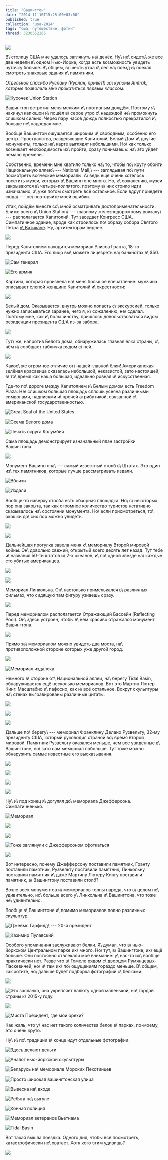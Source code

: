 ```yaml
---
title: "Вашингтон"
date: "2014-11-16T15:25:00+03:00"
published: true
collection: "usa-2014"
tags: "сша, путешествие, фотки"
thread: 3230352265
---
```


![](/images/travel/2014-10-usa/washington-cover.jpg)

В\ столицу США мне удалось заглянуть на\ денёк. Ну\ не\ сидеть\ же все две недели в\ одном Нью-Йорке, когда есть
возможность увидеть чуточку больше. В\ общем, в\ шесть утра я\ сел на\ поезд и\ поехал смотреть знаковые здания
и\ памятники.

*Отдельное спасибо Руслану (Руслан, привет!) за\ купоны Amtrak, которые позволили мне прокатиться первым классом.*

<!--more-->

![Кусочек Union Station](/images/travel/2014-10-usa/washington-union-station.jpg "Кусочек Union Station")

Вашингтон встретил меня мелким и\ противным дождём. Поэтому я\ накинул капюшон и\ пошёл в\ серое утро с\ надеждой
не\ промокнуть слишком сильно. Через пару часов дождь полностью прекратился и\ больше не\ надоедал мне.

Вообще Вашингтон ощущается широким и\ свободным, особенно его центр. Пространства, разделяющие Капитолий, Белый Дом
и\ другие монументы, только на\ карте выглядят небольшими. Но\ как только возникает необходимость их\ пройти, сразу
понимаешь: на\ это уйдёт немало времени.

Собственно, времени мне хватило только на\ то, чтобы по\ кругу обойти Национальную аллею\ --- National Mall,\ ---
заглядывая по\ пути посмотреть всяческие мемориалы. А\ ведь ещё очень хотелось посетить музеи, которых в\ Вашингтоне
много. Но, к\ сожалению, музеи закрываются в\ четыре-полпятого, поэтому в\ них стоило идти изначально, а\ уже
потом смотреть всё остальное. Если вдруг приедете сюда\ --- не\ повторяйте моей ошибки.

Итак, пойдём вместе со\ мной осматривать достопримечательности. Ближе всего к\ Union Station\ --- главному
железнодорожному вокзалу\ --- располагается Капитолий. Тут заседает Конгресс США. Симпатичное здание, вроде как
строилось по\ образу собора Святого Петра [в\ Ватикане][eurotrip-rome]. Ну, архитекторам виднее.

![](/images/travel/2014-10-usa/washington-capitol.jpg)

Перед Капитолием находится мемориал Улисса Гранта, 18-го президента США. Его лицо вы\ можете лицезреть
на\ банкнотах в\ $50.

![Сам генерал](/images/travel/2014-10-usa/washington-grant-memorial-1.jpg "Сам генерал")

![Его армия](/images/travel/2014-10-usa/washington-grant-memorial-2.jpg "Его армия")

Картина, которая произвела на\ меня большое впечатление: мужчина описывает слепой женщине Капитолий и\ окрестности:

![](/images/travel/2014-10-usa/washington-blind.jpg)

Белый дом. Оказывается, внутрь можно попасть с\ экскурсией, только нужно записываться заранее, чего я, к\ сожалению,
не\ сделал. Поэтому мне, как и\ большинству, пришлось довольствоваться видом резиденции президента США из-за
забора.

![](/images/travel/2014-10-usa/washington-white-house.jpg)

Тут\ же, напротив Белого дома, обнаружилась главная ёлка страны, о\ чём и\ сообщает табличка рядом с\ ней.

![](/images/travel/2014-10-usa/washington-christmas-tree.jpg)

Какое\ же огромное отличие от\ нашей главной ёлки! Американская зелёная красавица оказалась небольшой, неказистой, зато
настоящей, в\ то\ время как наша большая, идеально ровная и\ искусственная.

Где-то по\ дороге между Капитолием и\ Белым домом есть Freedom Plaza. Не\ слишком большая площадь сплошь усеяна
различными символами, надписями и\ прочей атрибутикой, связанной с\ американской государственностью.

![Great Seal of the United States](/images/travel/2014-10-usa/washington-freedom-plaza-seal.jpg "Great Seal of the United States")

![Схема Белого дома](/images/travel/2014-10-usa/washington-freedom-plaza-white-house.jpg "Схема Белого дома")

![Печать округа Колумбия](/images/travel/2014-10-usa/washington-freedom-plaza-dc-seal.jpg "Печать округа Колумбия")

Сама площадь демонстрирует изначальный план застройки Вашингтона.

![](/images/travel/2014-10-usa/washington-freedom-plaza.jpg)

Монумент Вашингтона\ --- самый известный столб в\ Штатах. Это один из\ тех памятников, которые лучше рассматривать
издали.

![Вблизи](/images/travel/2014-10-usa/washington-monument-1.jpg "Вблизи")

![Издали](/images/travel/2014-10-usa/washington-monument-2.jpg "Издали")

Вообще-то наверху столба есть обзорная площадка. Но\ с\ некоторых пор она закрыта, так как огромное количество
туристов негативно сказывалось на\ состоянии монумента. Но\ если присмотреться, то\ окошки до\ сих пор можно увидеть.

![](/images/travel/2014-10-usa/washington-monument-windows.jpg)

![](/images/travel/2014-10-usa/washington-monument-photo.jpg)

Дальнейшая прогулка завела меня к\ мемориалу Второй мировой войны. Он\ довольно свежий, открытый всего десять лет назад.
Тут тебе и\ названия 50-ти штатов и\ 2-х океанов, и\ по\ одной звезде на\ каждые сто убитых американцев.

![](/images/travel/2014-10-usa/washington-wwii.jpg)

![](/images/travel/2014-10-usa/washington-wwii-stars.jpg)

Мемориал Линкольна. Он\ настолько примелькался в\ различных фильмах, что сидящую там фигуру узнаешь сразу.

![](/images/travel/2014-10-usa/washington-lincoln.jpg)

Перед мемориалом располагается Отражающий Бассейн (Reflecting Pool). Он\ здесь устроен, чтобы в\ нём красиво отражался
монумент Вашингтона.

![](/images/travel/2014-10-usa/washington-reflecting-pool.jpg)

Прямо за\ мемориалом можно увидеть два моста, на\ противоположной стороне которых уже другой город.

![](/images/travel/2014-10-usa/washington-bridge.jpg)

![Мемориал издалека](/images/travel/2014-10-usa/washington-linconl-momorial.jpg "Мемориал издалека")

Немного в\ стороне от\ Национальной аллеи, на\ берегу Tidal Basin, обнаруживается ещё несколько мемориалов. Вот это
Мартин Лютер Кинг. Масштабно и\ пафосно, как и\ всё остальное. Вокруг скульптуры на\ стенах выгравированы различные
цитаты.

![](/images/travel/2014-10-usa/washington-king.jpg)

![](/images/travel/2014-10-usa/washington-king-citation.jpg)

![](/images/travel/2014-10-usa/washington-king-close.jpg)

Дальше по\ берегу\ --- мемориал Франклину Делано Рузвельту, 32-му президенту США, который руководил страной
во\ время второй мировой. Памятник Рузвельту оказался меньше, чем все увиденные в\ Вашингтоне, но\ зато сам мемориал
побольше. Тут тоже можно обнаружить самые известные его высказывания.

![](/images/travel/2014-10-usa/washington-roosevelt-sign.jpg)

![](/images/travel/2014-10-usa/washington-roosevelt-citation-1.jpg)

![](/images/travel/2014-10-usa/washington-roosevelt-sculpture.jpg)

![](/images/travel/2014-10-usa/washington-roosevelt-citation-2.jpg)

Ну\ и\ под конец я\ догулял до\ мемориала Джефферсона. Симпатичненько.

![Мемориал](/images/travel/2014-10-usa/washington-jefferson-memorial.jpg "Мемориал")

![](/images/travel/2014-10-usa/washington-jefferson-1.jpg)

![](/images/travel/2014-10-usa/washington-jefferson-2.jpg)

![Тоже заглянули с Джефферсоном сфоткаться](/images/travel/2014-10-usa/washington-jefferson-wedding.jpg "Тоже заглянули с Джефферсоном сфоткаться")

![](/images/travel/2014-10-usa/washington-jefferson-3.jpg)

Вот интересно, почему Джефферсону поставили памятник, Гранту поставили памятник, Рузвельту поставили памятник, Линкольну
поставили памятник и\ даже Мартину Лютеру Кингу поставили памятник, а\ Вашингтону поставили столб?

Возле всех монументов и\ мемориалов толпы народа, что в\ целом не\ удивительно, но\ больше всего у\ Линкольна
и\ Вашингтона, что тоже не\ удивительно.

Вообще в\ Вашингтоне и\ помимо мемориалов полно различных скульптур.

![Джеймс Гарфилд\ --- 20-й президент](/images/travel/2014-10-usa/washington-garfield.jpg "Джеймс Гарфилд — 20-й президент")

![Казимир Пулавский](/images/travel/2014-10-usa/washington-pulaski.jpg "Казимир Пулавский")

Особого упоминания заслуживают белки. Я\ думал, что в\ нью-йоркском Центральном парке их\ много. Но\ тут,
в\ Вашингтоне, их\ ещё больше. Они постоянно отвлекали моё внимание: у\ нас-то их\ вообще практически нет. Разве
что в\ Гомеле рядом с\ дворцом Румянцевых-Паскевичей, но\ и\ там их\ по\ ощущениям гораздо меньше. В\ общем, как хотите,
но\ дальше будет подборка фотографий с\ белками.

![](/images/travel/2014-10-usa/washington-squirrel-1.jpg)

![Это засланка, она укрепляет валюту одной маленькой, но\ гордой страны к\ 2015-у
году.[^1]](/images/travel/2014-10-usa/washington-squirrel-2.jpg "Это засланка, она укрепляет валюту одной маленькой, но гордой страны к 2015-у году.")

![](/images/travel/2014-10-usa/washington-squirrel-3.jpg)

![Миста Президент, где мои орехи?](/images/travel/2014-10-usa/washington-squirrel-1.jpg "Миста Президент, где мои орехи?")

Как жаль, что у\ нас нет такого количества белок в\ парках, по-моему, это очень круто.

Ну\ и\ по\ традиции в\ конце идут отдельные фотографии.

![Здесь делают деньги](/images/travel/2014-10-usa/washington-bep.jpg "Здесь делают деньги")

![Аналог [нью-йоркской скульптуры][new-york-sculpture]](/images/travel/2014-10-usa/washington-amor.jpg "Аналог нью-йоркской скульптуры")

![Беларусь на\ мемориале Морских Пехотинцев](/images/travel/2014-10-usa/washington-belarus.jpg "Беларусь на мемориале Морских Пехотинцев")

![Просто широкая вашингтонская улица](/images/travel/2014-10-usa/washington-street.jpg "Просто широкая вашингтонская улица")

![Вывеска на\ входе](/images/travel/2014-10-usa/washington-fbi.jpg "Вывеска на входе")

![Ребята на\ выгуле](/images/travel/2014-10-usa/washington-pasture.jpg "Ребята на выгуле")

![Конная полиция](/images/travel/2014-10-usa/washington-mounted-police.jpg "Конная полиция")

![Мемориал ветеранов Вьетнама](/images/travel/2014-10-usa/washington-vietnam.jpg "Мемориал ветеранов Вьетнама")

![Tidal Basin](/images/travel/2014-10-usa/washington-tidal-basin.jpg "Tidal Basin")

Вот такая вышла поездка. Одного дня, чтобы всё посмотреть, катастрофически не\ хватает. Хотя кого этим удивишь?

![](/images/travel/2014-10-usa/washington-end.jpg)

[^1]: [Комментарий на фейсбуке](https://www.facebook.com/photo.php?fbid=10205112215143969&set=a.3751607227694.172909.1201794820&type=1&comment_id=10205118726986761&offset=0&total_comments=2&pnref=story).

[eurotrip-rome]: /post/eurotrip-2014-rome/#rome-vatican-1
[new-york-sculpture]: /post/new-york-2014-2/#new-york-love
